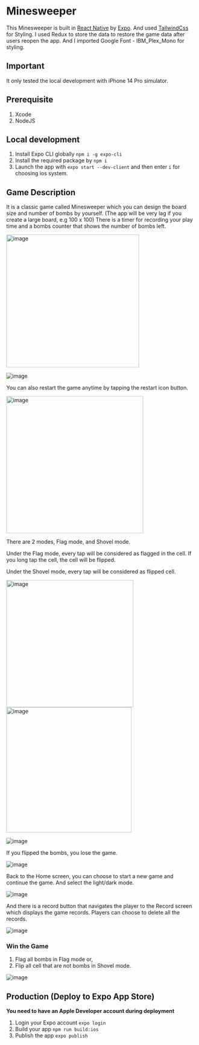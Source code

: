 # Minesweeper

This Minesweeper is built in [React Native](https://reactnative.dev/) by [Expo](https://expo.dev/). And used [TailwindCss](https://tailwindcss.com/) for Styling. I used Redux to store the data to restore the game data after users reopen the app. And I imported Google Font - IBM_Plex_Mono for styling.

## Important

It only tested the local development with iPhone 14 Pro simulator.

## Prerequisite

1. Xcode
2. NodeJS

## Local development

1. Install Expo CLI globally ```npm i -g expo-cli```
2. Install the required package by ```npm i```
3. Launch the app with ```expo start --dev-client``` and then enter `i` for choosing ios system.

## Game Description

It is a classic game called Minesweeper which you can design the board size and number of bombs by yourself. (The app will be very lag if you create a large board, e.g 100 x 100) There is a timer for recording your play time and a bombs counter that shows the number of bombs left.

<img width="352" alt="image" src="https://github.com/Vincy-Cheng/Minesweeper/assets/60846680/5f643c22-d99d-4996-9035-481c7e20ab4a">

![image](https://github.com/Vincy-Cheng/Minesweeper/assets/60846680/0ead47bc-907d-4f0e-9207-0af881f490f9)


You can also restart the game anytime by tapping the restart icon button.

<img width="363" alt="image" src="https://github.com/Vincy-Cheng/Minesweeper/assets/60846680/268d5430-d728-4c57-a0f0-bb9fad16db2d">

There are 2 modes, Flag mode, and Shovel mode.

Under the Flag mode, every tap will be considered as flagged in the cell. If you long tap the cell, the cell will be flipped.

Under the Shovel mode, every tap will be considered as flipped cell.

<img width="337" alt="image" src="https://github.com/Vincy-Cheng/Minesweeper/assets/60846680/32a7747b-2ae9-4104-a124-5dc22dabaf81">

<img width="332" alt="image" src="https://github.com/Vincy-Cheng/Minesweeper/assets/60846680/e56cb575-1dbe-4c84-bb2e-1f021889d050">

![image](https://github.com/Vincy-Cheng/Minesweeper/assets/60846680/24dd6760-1bca-4c5e-bfe0-4315a4977a69)

If you flipped the bombs, you lose the game.

![image](https://github.com/Vincy-Cheng/Minesweeper/assets/60846680/8e6fae65-2591-4d27-9d40-908ac949d2b3)

Back to the Home screen, you can choose to start a new game and continue the game. And select the light/dark mode.

![image](https://github.com/Vincy-Cheng/Minesweeper/assets/60846680/97103027-412a-42d2-8b42-413d768384f7)

And there is a record button that navigates the player to the Record screen which displays the game records. Players can choose to delete all the records.

![image](https://github.com/Vincy-Cheng/Minesweeper/assets/60846680/f3f17948-bfcc-4500-9ff9-ea775f39c18c)

### Win the Game

1. Flag all bombs in Flag mode or,
2. Flip all cell that are not bombs in Shovel mode.

![image](https://github.com/Vincy-Cheng/Minesweeper/assets/60846680/db378931-7bce-402a-857d-e22dd6bd292b)

## Production (Deploy to Expo App Store)

**You need to have an Apple Developer account during deployment**

1. Login your Expo account `expo login`
2. Build your app `npm run build:ios`
3. Publish the app `expo publish`
